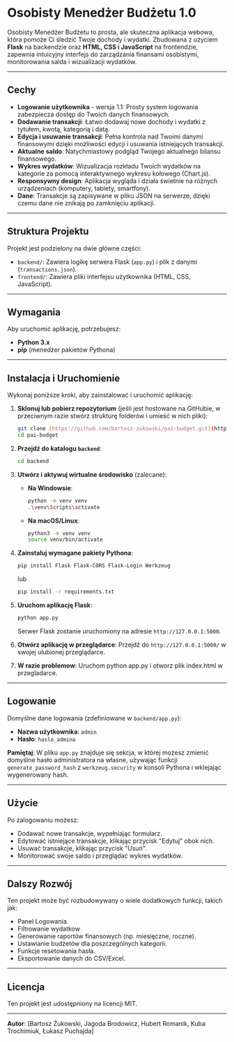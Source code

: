 # Osobisty Menedżer Budżetu 1.0

Osobisty Menedżer Budżetu to prosta, ale skuteczna aplikacja webowa, która pomoże Ci śledzić Twoje dochody i wydatki. Zbudowana z użyciem **Flask** na backendzie oraz **HTML, CSS i JavaScript** na frontendzie, zapewnia intuicyjny interfejs do zarządzania finansami osobistymi, monitorowania salda i wizualizacji wydatków.

---

## Cechy

* **Logowanie użytkownika** - wersja 1.1: Prosty system logowania zabezpiecza dostęp do Twoich danych finansowych.
* **Dodawanie transakcji**: Łatwo dodawaj nowe dochody i wydatki z tytułem, kwotą, kategorią i datą.
* **Edycja i usuwanie transakcji**: Pełna kontrola nad Twoimi danymi finansowymi dzięki możliwości edycji i usuwania istniejących transakcji.
* **Aktualne saldo**: Natychmiastowy podgląd Twojego aktualnego bilansu finansowego.
* **Wykres wydatków**: Wizualizacja rozkładu Twoich wydatków na kategorie za pomocą interaktywnego wykresu kołowego (Chart.js).
* **Responsywny design**: Aplikacja wygląda i działa świetnie na różnych urządzeniach (komputery, tablety, smartfony).
* **Dane**: Transakcje są zapisywane w pliku JSON na serwerze, dzięki czemu dane nie znikają po zamknięciu aplikacji.

---

## Struktura Projektu

Projekt jest podzielony na dwie główne części:

* `backend/`: Zawiera logikę serwera Flask (`app.py`) i plik z danymi (`transactions.json`).
* `frontend/`: Zawiera pliki interfejsu użytkownika (HTML, CSS, JavaScript).

---

## Wymagania

Aby uruchomić aplikację, potrzebujesz:

* **Python 3.x**
* **pip** (menedżer pakietów Pythona)

---

## Instalacja i Uruchomienie

Wykonaj poniższe kroki, aby zainstalować i uruchomić aplikację:

1.  **Sklonuj lub pobierz repozytorium** (jeśli jest hostowane na GitHubie, w przeciwnym razie stwórz strukturę folderów i umieść w nich pliki):
    ```bash
    git clone [https://github.com/bartosz-zukowski/pai-budget.git](https://github.com/bartosz-zukowski/pai-budget.git)
    cd pai-budget
    ```

2.  **Przejdź do katalogu `backend`**:
    ```bash
    cd backend
    ```

3.  **Utwórz i aktywuj wirtualne środowisko** (zalecane):
    * **Na Windowsie**:
        ```bash
        python -m venv venv
        .\venv\Scripts\activate
        ```
    * **Na macOS/Linux**:
        ```bash
        python3 -m venv venv
        source venv/bin/activate
        ```

4.  **Zainstaluj wymagane pakiety Pythona**:
    ```bash
    pip install Flask Flask-CORS Flask-Login Werkzeug
    ```
    lub
    ```bash
    pip install -r requirements.txt
    ```

6.  **Uruchom aplikację Flask**:
    ```bash
    python app.py
    ```
    Serwer Flask zostanie uruchomiony na adresie `http://127.0.0.1:5000`.

7.  **Otwórz aplikację w przeglądarce**:
    Przejdź do `http://127.0.0.1:5000/` w swojej ulubionej przeglądarce.

7.  **W razie problemow**:
    Uruchom python app.py i otworz plik index.html w przegladarce.
---

## Logowanie

Domyślne dane logowania (zdefiniowane w `backend/app.py`):

* **Nazwa użytkownika**: `admin`
* **Hasło**: `haslo_admina`

**Pamiętaj**: W pliku `app.py` znajduje się sekcja, w której możesz zmienić domyślne hasło administratora na własne, używając funkcji `generate_password_hash` z `werkzeug.security` w konsoli Pythona i wklejając wygenerowany hash.

---

## Użycie

Po zalogowaniu możesz:

* Dodawać nowe transakcje, wypełniając formularz.
* Edytować istniejące transakcje, klikając przycisk "Edytuj" obok nich.
* Usuwać transakcje, klikając przycisk "Usuń".
* Monitorować swoje saldo i przeglądać wykres wydatków.

---

## Dalszy Rozwój

Ten projekt może być rozbudowywany o wiele dodatkowych funkcji, takich jak:

* Panel Logowania.
* Filtrowanie wydatkow
* Generowanie raportów finansowych (np. miesięczne, roczne).
* Ustawianie budżetów dla poszczególnych kategorii.
* Funkcje resetowania hasła.
* Eksportowanie danych do CSV/Excel.

---

## Licencja

Ten projekt jest udostępniony na licencji MIT.

---

**Autor**: [Bartosz Żukowski, Jagoda Brodowicz, Hubert Romanik, Kuba Trochimiuk, Łukasz Puchajda]
